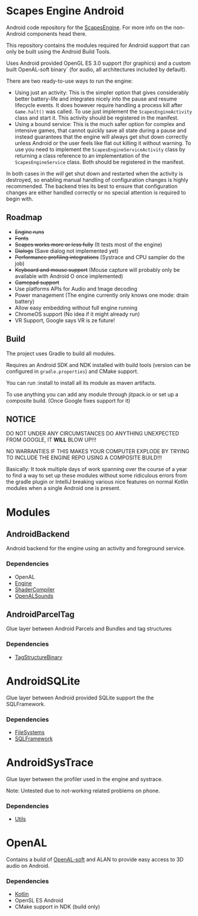 # Scapes Engine Android
Android code repository for the
[ScapesEngine](https://github.com/Tobi29/ScapesEngine).
For more info on the non-Android components head there.

This repository contains the modules required for Android support that can only
be built using the Android Build Tools.

Uses Android provided OpenGL ES 3.0 support (for graphics) and a custom built
OpenAL-soft binary` (for audio, all architectures included by default).

There are two ready-to-use ways to run the engine:
  * Using just an activity: This is the simpler option that gives considerably
    better battery-life and integrates nicely into the pause and resume
    lifecycle events. It does however require handling a process kill after
    `Game.halt()` was called.
    To use just implement the `ScapesEngineActivity` class and start it.
    This activity should be registered in the manifest.
  * Using a bound service: This is the much safer option for complex and
    intensive games, that cannot quickly save all state during a pause and
    instead guarantees that the engine will always get shut down correctly
    unless Android or the user feels like flat out killing it without warning.
    To use you need to implement the `ScapesEngineServiceActivity` class by
    returning a class reference to an implementation of the
    `ScapesEngineService` class. Both should be registered in the manifest.

In both cases in the *will* get shut down and restarted when the activity is
destroyed, so enabling manual handling of configuration changes is highly
recommended. The backend tries its best to ensure that configuration changes
are either handled correctly or no special attention is required to begin with.

## Roadmap
  * ~~Engine runs~~
  * ~~Fonts~~
  * ~~Scapes works more or less fully~~ (It tests most of the engine)
  * ~~Dialogs~~ (Save dialog not implemented yet)
  * ~~Performance profiling integrations~~ (Systrace and CPU sampler do the job)
  * ~~Keyboard and mouse support~~ (Mouse capture will probably only be
    available with Android O once implemented)
  * ~~Gamepad support~~
  * Use platforms APIs for Audio and Image decoding
  * Power management (The engine currently only knows one mode: drain battery)
  * Allow easy embedding without full engine running
  * ChromeOS support (No idea if it might already run)
  * VR Support, Google says VR is ze future!

## Build
The project uses Gradle to build all modules.

Requires an Android SDK and NDK installed with build tools (version can be
configured in `gradle.properties`) and CMake support.

You can run :install to install all its module as maven artifacts.

To use anything you can add any module through jitpack.io or set up a composite
build. (Once Google fixes support for it)

## NOTICE
DO NOT UNDER ANY CIRCUMSTANCES DO ANYTHING UNEXPECTED FROM GOOGLE, IT **WILL**
BLOW UP!!!

NO WARRANTIES IF THIS MAKES YOUR COMPUTER EXPLODE BY TRYING TO INCLUDE
THE ENGINE REPO USING A COMPOSITE BUILD!!!

Basically: It took multiple days of work spanning over the course of a year to
find a way to set up these modules without some ridiculous errors from the
gradle plugin or IntelliJ breaking various nice features on normal Kotlin
modules when a single Android one is present.

# Modules

## AndroidBackend
Android backend for the engine using an activity and foreground service.

### Dependencies
  * OpenAL
  * [Engine](https://github.com/Tobi29/ScapesEngine/tree/master/Engine)
  * [ShaderCompiler](
    https://github.com/Tobi29/ScapesEngine/tree/master/ShaderCompiler)
  * [OpenALSounds](
    https://github.com/Tobi29/ScapesEngine/tree/master/Backends/OpenALSounds)

## AndroidParcelTag
Glue layer between Android Parcels and Bundles and tag structures

### Dependencies
  * [TagStructureBinary](
    https://github.com/Tobi29/ScapesEngine/tree/master/Utils/TagStructureBinary)

# AndroidSQLite
Glue layer between Android provided SQLite support the the SQLFramework.

### Dependencies
  * [FileSystems](
    https://github.com/Tobi29/ScapesEngine/tree/master/FileSystems)
  * [SQLFramework](
    https://github.com/Tobi29/ScapesEngine/tree/master/SQLFramework)

# AndroidSysTrace
Glue layer between the profiler used in the engine and systrace.

Note: Untested due to not-working related problems on phone.

### Dependencies
  * [Utils](https://github.com/Tobi29/ScapesEngine/tree/master/Utils)

# OpenAL
Contains a build of [OpenAL-soft](https://github.com/kcat/openal-soft) and ALAN
to provide easy access to 3D audio on Android.

### Dependencies
  * [Kotlin](https://kotlinlang.org)
  * OpenSL ES Android
  * CMake support in NDK (build only)
